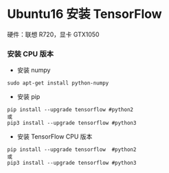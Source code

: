 # Ubuntu16 安装 TensorFlow
硬件：联想 R720，显卡 GTX1050  
### 安装 CPU 版本
- 安装 numpy  
```shell
sudo apt-get install python-numpy  
```
- 安装 pip  
```shell
pip install --upgrade tensorflow #python2  
或
pip3 install --upgrade tensorflow #python3  
```
- 安装 TensorFlow CPU 版本  
```shell
pip install --upgrade tensorflow  #python2
或  
pip3 install --upgrade tensorflow #python3  
```

